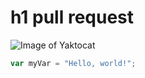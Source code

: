 # h1 pull request
![Image of Yaktocat](https://octodex.github.com/images/yaktocat.png)

``` javascript
var myVar = "Hello, world!";
```
